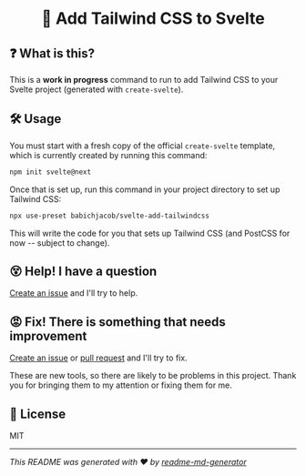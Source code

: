 <h1 align="center">💨 Add Tailwind CSS to Svelte</h1>

## ❓ What is this?
This is a **work in progress** command to run to add Tailwind CSS to your Svelte project (generated with `create-svelte`).

## 🛠 Usage
You must start with a fresh copy of the official `create-svelte` template, which is currently created by running this command:
```sh
npm init svelte@next
```

Once that is set up, run this command in your project directory to set up Tailwind CSS:
```sh
npx use-preset babichjacob/svelte-add-tailwindcss  
```

This will write the code for you that sets up Tailwind CSS (and PostCSS for now -- subject to change).

## 😵 Help! I have a question

[Create an issue](https://github.com/babichjacob/svelte-add-tailwindcss/issues/new) and I'll try to help.

## 😡 Fix! There is something that needs improvement

[Create an issue](https://github.com/babichjacob/svelte-add-tailwindcss/issues/new) or [pull request](https://github.com/babichjacob/svelte-add-tailwindcss/pulls) and I'll try to fix.

These are new tools, so there are likely to be problems in this project. Thank you for bringing them to my attention or fixing them for me.

## 📄 License

MIT

---

_This README was generated with ❤️ by [readme-md-generator](https://github.com/kefranabg/readme-md-generator)_
